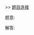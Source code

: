 \>\> [题目连接](https://leetcode.com/explore/featured/card/april-leetcoding-challenge-2021/593/week-1-april-1st-april-7th/3696/)

题意: 

解答: 
